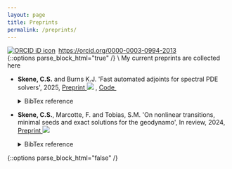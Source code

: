 ```yaml
---
layout: page
title: Preprints
permalink: /preprints/
---
```

<!-- Print orcid id -->
<div itemscope itemtype="https://schema.org/Person"><a itemprop="sameAs" content="https://orcid.org/0000-0003-0994-2013" href="https://orcid.org/0000-0003-0994-2013" target="orcid.widget" rel="me noopener noreferrer" style="vertical-align:top;"><img src="https://orcid.org/sites/default/files/images/orcid_16x16.png" style="width:1em;margin-right:.5em;" alt="ORCID iD icon">https://orcid.org/0000-0003-0994-2013</a></div>
<!-- Collapsible code from https://www.endtoend.ai/tutorial/collapsible-code-blocks/ -->
{::options parse_block_html="true" /}
\
My current preprints are collected here

* **Skene, C.S.** and Burns K.J. 'Fast automated adjoints for spectral PDE solvers', 2025, [Preprint <img src="https://static.arxiv.org/static/browse/0.3.4/images/icons/smileybones-pixel.png" style="width:1em;">](https://arxiv.org/abs/2506.14792) , [Code <img src="/assets/publications/github-mark-white.png" style="width:1em;">](https://github.com/csskene/dedalus_adjoint_examples)
   <details><summary markdown="span">BibTex reference</summary>
   ```
   @misc{skene_burns_2025,
      title={Fast automated adjoints for spectral PDE solvers}, 
      author={Calum S. Skene and Keaton J. Burns},
      year={2025},
      eprint={2506.14792},
      archivePrefix={arXiv},
      primaryClass={math.NA},
      url={https://arxiv.org/abs/2506.14792}, 
   }
   ```
   </details>

* **Skene, C.S.**, Marcotte, F. and Tobias, S.M. 'On nonlinear transitions, minimal seeds and exact solutions for the geodynamo', In review, 2024, [Preprint <img src="https://static.arxiv.org/static/browse/0.3.4/images/icons/smileybones-pixel.png" style="width:1em;">](https://arxiv.org/abs/2411.05499)  
   <details><summary markdown="span">BibTex reference</summary>
   ```
   @misc{skene_marcotte_2024,
      title={On nonlinear transitions, minimal seeds and exact solutions for the geodynamo}, 
      author={Skene, Calum S. and Marcotte, Florence and Tobias, Steven M.},
      year={2024},
      eprint={2411.05499},
      archivePrefix={arXiv},
      primaryClass={physics.flu-dyn},
      url={https://arxiv.org/abs/2411.05499}, 
   } 
   ```
   </details>

{::options parse_block_html="false" /}